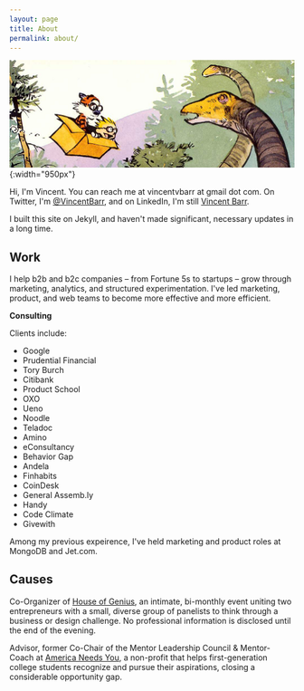 ```yaml
---
layout: page
title: About
permalink: about/
---
```


![Calvin &amp; Hobbes Dinosaur](/assets/images/calvin-hobbes-dino.png){:width="950px"}

Hi, I'm Vincent. You can reach me at vincentvbarr at gmail dot com. On Twitter, I'm [@VincentBarr](https://twitter.com/vincentbarr?lang=en), and on LinkedIn, I'm still [Vincent Barr](https://www.linkedin.com/in/vincentbarr/).  

I built this site on Jekyll, and haven't made significant, necessary updates in a long time. 

## Work  

I help b2b and b2c companies – from Fortune 5s to startups – grow through marketing, analytics, and structured experimentation. I've led marketing, product, and web teams to become more effective and more efficient.

**Consulting**

Clients include:  
* Google  
* Prudential Financial  
* Tory Burch  
* Citibank  
* Product School  
* OXO  
* Ueno  
* Noodle  
* Teladoc  
* Amino  
* eConsultancy  
* Behavior Gap  
* Andela
* Finhabits  
* CoinDesk  
* General Assemb.ly  
* Handy  
* Code Climate  
* Givewith  

Among my previous expeirence, I've held marketing and product roles at MongoDB and Jet.com.  


##  Causes

Co-Organizer of [House of Genius](http://houseofgenius.org/), an intimate, bi-monthly event uniting two entrepreneurs with a small, diverse group of panelists to think through a business or design challenge.  No professional information is disclosed until the end of the evening.  

Advisor, former Co-Chair of the Mentor Leadership Council & Mentor-Coach at [America Needs You](http://www.americaneedsyou.org), a non-profit that helps first-generation college students recognize and pursue their aspirations, closing a considerable opportunity gap.  

<a href="https://plus.google.com/+VincentBarr0?rel=author"></a>